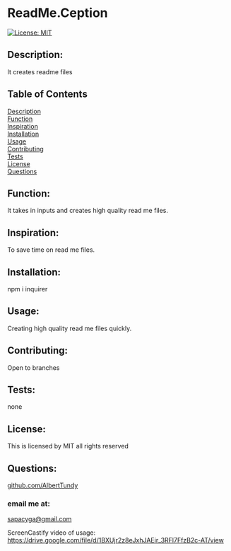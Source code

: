# ReadMe.Ception

[![License: MIT](https://img.shields.io/badge/License-MIT-yellow.svg)](https://opensource.org/licenses/MIT)

## Description:

It creates readme files<br/>

## Table of Contents

[Description](#Description)<br/>
[Function](#Function)<br/>
[Inspiration](#Inspiration)<br/>
[Installation](#Installation)<br/>
[Usage](#Usage)<br/>
[Contributing](#Contributing)<br/>
[Tests](#Tests)<br/>
[License](#License)<br/>
[Questions](#Questions)<br/>

## Function:

It takes in inputs and creates high quality read me files.<br/>

## Inspiration:

To save time on read me files. <br/>

## Installation:

npm i inquirer<br/>

## Usage:

Creating high quality read me files quickly.<br/>

## Contributing:

Open to branches

## Tests:

none

## License: <br/>

This is licensed by MIT all rights reserved

## Questions:

[github.com/AlbertTundy](http://github.com/AlbertTundy)<br/>

### email me at:

sapacyga@gmail.com

ScreenCastify video of usage:
https://drive.google.com/file/d/1BXUjr2z8eJxhJAEir_3RFl7FfzB2c-AT/view
